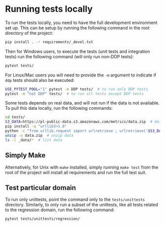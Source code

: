 # Running tests locally

To run the tests locally, you need to have the full development environment set up. This can be setup by running
the following command in the root directory of the project:

```bash
pip install . -r requirements/_devel.txt
```

Then for Windows users, to execute the tests (unit tests and integration tests) run the following command (will only
run non-DDP tests):

```bash
pytest tests/
```

For Linux/Mac users you will need to provide the `-m` argument to indicate if `ddp` tests should also be executed:

```bash
USE_PYTEST_POOL="1" pytest -m DDP tests/  # to run only DDP tests
pytest -m "not DDP" tests/  # to run all tests except DDP tests
```

Some tests depends on real data, and will not run if the data is not available. To pull this data locally, run the
following commands:

```bash
cd tests/
S3_DATA=https://pl-public-data.s3.amazonaws.com/metrics/data.zip  # data location
pip install -q "urllib3>1.0"
python -c "from urllib.request import urlretrieve ; urlretrieve('$S3_DATA', 'data.zip')"  # fetch data
unzip -o data.zip  # unzip data
ls -l _data/*  # list data
```

## Simply Make

Alternatively, for Unix with `make` installed, simply running `make test` from the root of the project will install
all requirements and run the full test suit.

## Test particular domain

To run only unittests, point the command only to the `tests/unittests` directory. Similarly, to only run a subset of the
unittests, like all tests related to the regression domain, run the following command:

```bash
pytest tests/unittests/regression/
```
